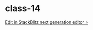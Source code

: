 # class-14

[Edit in StackBlitz next generation editor ⚡️](https://stackblitz.com/~/github.com/SapphireShy/class-14)